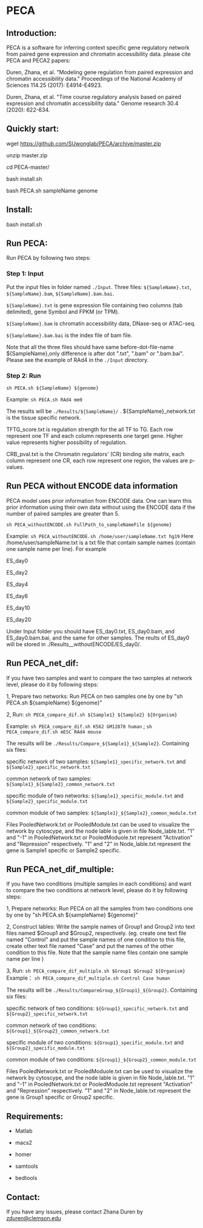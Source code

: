 # PECA

## Introduction:

PECA is a software for inferring context specific gene regulatory network from paired gene expression and chromatin accessibility data.
please cite PECA and PECA2 papers:

Duren, Zhana, et al. "Modeling gene regulation from paired expression and chromatin accessibility data." Proceedings of the National Academy of Sciences 114.25 (2017): E4914-E4923.

Duren, Zhana, et al. "Time course regulatory analysis based on paired expression and chromatin accessibility data." Genome research 30.4 (2020): 622-634.

## Quickly start:

wget https://github.com/SUwonglab/PECA/archive/master.zip

unzip master.zip

cd PECA-master/

bash install.sh

bash PECA.sh sampleName genome

## Install:

bash install.sh

## Run PECA:

Run PECA by following two steps:

### Step 1: Input 
Put the input files in folder named `./Input`. Three files: `${SampleName}.txt`, `${SampleName}.bam`, `${SampleName}.bam.bai`.

`${SampleName}.txt` is gene expression file containing two columns (tab delimited), gene Symbol and FPKM (or TPM). 

`${SampleName}.bam` is chromatin accessibility data, DNase-seq or ATAC-seq. 

`${SampleName}.bam.bai` is the index file of bam file. 

Note that all the three files should have same before-dot-file-name ${SampleName},only difference is after dot ".txt", ".bam" or ".bam.bai". Please see the example of RAd4 in the `./Input` directory.

### Step 2: Run 
`sh PECA.sh ${SampleName} ${genome}`

Example: `sh PECA.sh RAd4 mm9`

The results will be `./Results/${SampleName}/` .
${SampleName}_network.txt is the tissue specific network.

TFTG_score.txt is regulation strength for the all TF to TG. Each row represent one TF and each column represents one target gene. Higher value represents higher possibility of regulation.

CRB_pval.txt is the Chromatin regulators' (CR) binding site matrix, each column represent one CR, each row represent one region, the values are p-values.

## Run PECA without ENCODE data information
PECA model uses prior information from ENCODE data. One can learn this prior information using their own data without using the ENCODE data if the number of paired samples are greater than 5.

`sh PECA_withoutENCODE.sh FullPath_to_sampleNameFile ${genome}`

Example: `sh PECA_withoutENCODE.sh /home/user/sampleName.txt hg19`
Here /home/user/sampleName.txt is a txt file that contain sample names (contain one sample name per line). For example

ES_day0

ES_day2

ES_day4

ES_day6

ES_day10

ES_day20

Under Input folder you should have ES_day0.txt, ES_day0.bam, and ES_day0.bam.bai, and the same for other samples. The reults of ES_day0 will be stored in ./Results__withoutENCODE/ES_day0/.
## Run PECA_net_dif:
If you have two samples and want to compare the two samples at network level, please do it by following steps:

1, Prepare two networks: Run PECA on two samples one by one by "sh PECA.sh ${sampleName} ${genome}"

2, Run:  `sh PECA_compare_dif.sh ${Sample1} ${Sample2} ${Organism}`

Example: `sh PECA_compare_dif.sh K562 GM12878 human` ; `sh PECA_compare_dif.sh mESC RAd4 mouse`

The results will be `./Results/Compare_${Sample1}_${Sample2}`. Containing six files:  

specific network of two samples: `${Sample1}_specific_network.txt` and `${Sample2}_specific_network.txt`

common network of two samples: `${Sample1}_${Sample2}_common_network.txt`

specific module of two networks:  `${Sample1}_specific_module.txt` and `${Sample2}_specific_module.txt`

common module of two samples: `${Sample1}_${Sample2}_common_module.txt` 

Files PooledNetwork.txt or PooledModule.txt can be used to visualize the network by cytoscype, and the node lable is given in file Node_lable.txt. "1" and "-1" in PooledNetwork.txt or PooledModuole.txt represent "Activation" and "Repression" respectively. "1" and "2" in Node_lable.txt represent the gene is Sample1 specific or Sample2 specific.

## Run PECA_net_dif_multiple:
If you have two conditions (multiple samples in each conditions) and want to compare the two conditions at network level, please do it by following steps:

1, Prepare networks: Run PECA on all the samples from two conditions one by one by "sh PECA.sh ${sampleName} ${genome}"

2, Construct lables: Write the sample names of Group1 and Group2 into text files named $Group1 and $Group2, respectively. (eg. create one text file named "Control" and put the sample names of one condition to this file, create other text file named "Case" and put the names of the other condition to this file. Note that the sample name files contain one sample name per line )

3, Run: `sh PECA_compare_dif_multiple.sh $Group1 $Group2 ${Organism}`
Example： `sh PECA_compare_dif_multiple.sh Control Case human`
 
The results will be `./Results/CompareGroup_${Group1}_${Group2}`. Containing six files:  

specific network of two conditions: `${Group1}_specific_network.txt` and `${Group2}_specific_network.txt`

common network of two conditions: `${Group1}_${Group2}_common_network.txt` 

specific module of two conditions:  `${Group1}_specific_module.txt` and `${Group2}_specific_module.txt`

common module of two conditions: `${Group1}_${Group2}_common_module.txt`

Files PooledNetwork.txt or PooledModuole.txt can be used to visualize the network by cytoscype, and the node lable is given in file Node_lable.txt. "1" and "-1" in PooledNetwork.txt or PooledModuole.txt represent "Activation" and "Repression" respectively. "1" and "2" in Node_lable.txt represent the gene is Group1 specific or Group2 specific.

## Requirements:

* Matlab

* macs2

* homer

* samtools

* bedtools

## Contact:

If you have any issues, please contact Zhana Duren by zduren@clemson.edu
